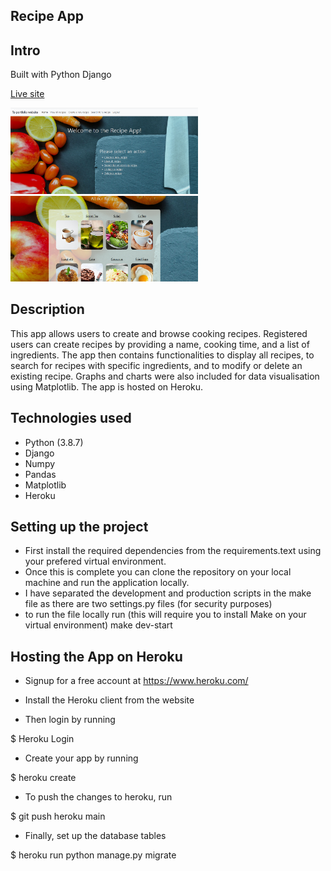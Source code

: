 ## Recipe App ##

## Intro

Built with Python Django

<a href="#">Live site </a>

<img src= "./assets/Screenshot1.png" width="300px">
<img src= "./assets/Screenshot2.png" width="300px">


## Description
This app allows users to create and browse cooking recipes. Registered users can create recipes by providing a name, cooking time, and a list of ingredients. The app then contains functionalities to display all recipes, to search for recipes with specific ingredients, and to modify or delete an existing recipe. Graphs and charts were also included for data visualisation using Matplotlib. The app is hosted on Heroku. 

## Technologies used

- Python (3.8.7)
- Django
- Numpy
- Pandas
- Matplotlib
- Heroku

## Setting up the project

- First install the required dependencies from the requirements.text using your prefered virtual environment.
- Once this is complete you can clone the repository on your local machine and run the application locally.
- I have separated the development and production scripts in the make file as there are two settings.py files (for security purposes)
- to run the file locally run (this will require you to install Make on your virtual environment)
    make dev-start

## Hosting the App on Heroku

- Signup for a free account at https://www.heroku.com/

- Install the Heroku client from the website

- Then login by running 

$ Heroku Login

- Create your app by running

$ heroku create

- To push the changes to heroku, run

$ git push heroku main

- Finally, set up the database tables

$ heroku run python manage.py migrate